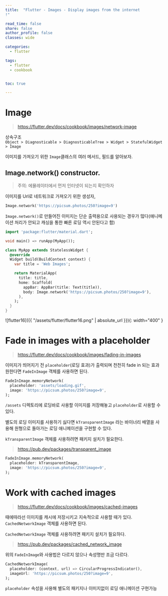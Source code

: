 ```yaml
---
title:  "Flutter - Images - Display images from the internet
!"

read_time: false
share: false
author_profile: false
classes: wide

categories:
  - flutter

tags:
  - flutter
  - cookbook


toc: true

---
```


# Image

> https://flutter.dev/docs/cookbook/images/network-image  

상속구조   
`Object > Diagnosticable > DiagnosticableTree > Widget > StatefulWidget > Image`  

이미지를 가져오기 위한 `Image`클래스의 여러 메서드, 필드를 알아보자.  

## Image.network() constructor.  

> 주의: 에뮬레이터에서 먼저 인터넷이 되는지 확인하자

이미지를 Url로 네트워크로 가져오기 위한 생성자, 

```dart
Image.network('https://picsum.photos/250?image=9')
```

`Image.network()`로 만들어진 이미지는 단순 출력용으로 사용되는 경우가 많다(애니메이션 처리가 안되고 캐싱을 통한 빠른 로딩 역시 안된다고 함)  

```dart
import 'package:flutter/material.dart';

void main() => runApp(MyApp());

class MyApp extends StatelessWidget {
  @override
  Widget build(BuildContext context) {
    var title = 'Web Images';

    return MaterialApp(
      title: title,
      home: Scaffold(
        appBar: AppBar(title: Text(title)),
        body: Image.network('https://picsum.photos/250?image=9'),
      ),
    );
  }
}
```

![flutter16]({{ "/assets/flutter/flutter16.png" | absolute_url }}){: width="400" }  


# Fade in images with a placeholder

> https://flutter.dev/docs/cookbook/images/fading-in-images

이미지가 띄어지기 전 `placeholder`(로딩 효과)가 출력되며 천천히 fade in 되는 효과원한다면 `FadeInImage` 객체를 사용하면 된다.  

```dart
FadeInImage.memoryNetwork(
  placeholder: 'assets/loading.gif',
  image: 'https://picsum.photos/250?image=9',
);
```

`/assets` 디렉토리에 로딩바로 사용할 이미지를 저장해놓고 `placeholder`로 사용할 수 있다.  

별도의 로딩 이미지를 사용하기 싫다면 `kTransparentImage` 라는 바이너리 배열을 사용해 원형으로 돌아가는 로딩 애니메이션을 구현할 수 있다.  

`kTransparentImage` 객체를 사용하려면 패키지 설치가 필요한다.  
> https://pub.dev/packages/transparent_image

```dart
FadeInImage.memoryNetwork(
  placeholder: kTransparentImage,
  image: 'https://picsum.photos/250?image=9',
);
```

# Work with cached images

> https://flutter.dev/docs/cookbook/images/cached-images

때에따라선 이미지를 캐시에 저장시키고 지속적으로 사용할 때가 있다.  
`CachedNetworkImage` 객체를 사용하면 된다. 

`CachedNetworkImage` 객체를 사용하려면 패키지 설치가 필요하다.  
> https://pub.dev/packages/cached_network_image

위의 `FadeInImage`와 사용법은 다르지 않으나 속성명만 조금 다르다.  

```dart
CachedNetworkImage(
  placeholder: (context, url) => CircularProgressIndicator(),
  imageUrl: 'https://picsum.photos/250?image=9',
);
```

`placeholder` 속성을 사용해 별도의 패키지나 이미지없이 로딩 애니메이션 구현가능 